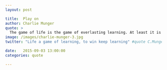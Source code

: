```yaml
---
layout: post

title:  Play on
author: Charlie Munger
quote: >
  The game of life is the game of everlasting learning. At least it is if you want to win.
image: /images/charlie-munger-3.jpg
twitter: "Life a game of learning, to win keep learning" #quote C.Munger

date:   2015-09-03 13:00:00
categories: quote

---
```


